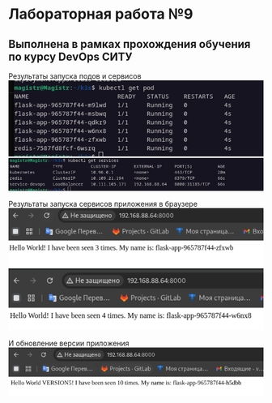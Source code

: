 # Лабораторная работа №9  

## Выполнена в рамках прохождения обучения по курсу DevOps СИТУ  


Результаты запуска подов и сервисов  
![1](pods.png)  
![2](services.png)

Результаты запуска сервисов приложения в браузере   
![3](ser1.png)  
![4](ser2.png)

И обновление версии приложения  
![5](serv5.png)
